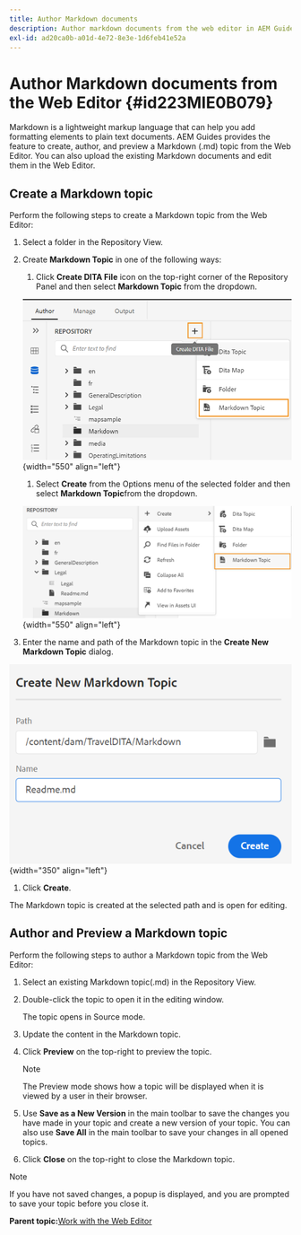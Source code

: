 ```yaml
---
title: Author Markdown documents
description: Author markdown documents from the web editor in AEM Guides. Learn how to create, author, and preview a Markdown topic.
exl-id: ad20ca0b-a01d-4e72-8e3e-1d6feb41e52a
---
```

# Author Markdown documents from the Web Editor {#id223MIE0B079}

Markdown is a lightweight markup language that can help you add formatting elements to plain text documents. AEM Guides provides the feature to create, author, and preview a Markdown \(.md\) topic from the Web Editor. You can also upload the existing Markdown documents and edit them in the Web Editor.

## Create a Markdown topic 

Perform the following steps to create a Markdown topic from the Web Editor:

1.  Select a folder in the Repository View.
1.  Create **Markdown Topic** in one of the following ways:
    1.  Click **Create DITA File** icon on the top-right corner of the Repository Panel and then select **Markdown Topic** from the dropdown.
    
    ![](images/create-markdown-dita-topic.png){width="550" align="left"}

    1.  Select **Create** from the Options menu of the selected folder and then select **Markdown Topic**from the dropdown.

    ![](images/create-markdown-options-menu.png){width="550" align="left"}

1.  Enter the name and path of the Markdown topic in the **Create New Markdown Topic** dialog.

  ![](images/create-markdown-dialog.png){width="350" align="left"}

1.  Click **Create**.

The Markdown topic is created at the selected path and is open for editing.

## Author and Preview a Markdown topic 

Perform the following steps to author a Markdown topic from the Web Editor:

1.  Select an existing Markdown topic\(.md\) in the Repository View.
1.  Double-click the topic to open it in the editing window.

    The topic opens in Source mode.

1.  Update the content in the Markdown topic.
1.  Click **Preview** on the top-right to preview the topic.

    >[!NOTE]
    >
    > The Preview mode shows how a topic will be displayed when it is viewed by a user in their browser.

1.  Use **Save as a New Version** in the main toolbar to save the changes you have made in your topic and create a new version of your topic. You can also use **Save All** in the main toolbar to save your changes in all opened topics.

1.  Click **Close** on the top-right to close the Markdown topic.

>[!NOTE]
>
> If you have not saved changes, a popup is displayed, and you are prompted to save your topic before you close it.

**Parent topic:**[Work with the Web Editor](web-editor.md)
